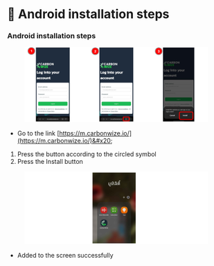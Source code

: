 # 📱 Android installation steps

### Android installation steps

<figure><img src="../.gitbook/assets/image (60).png" alt=""><figcaption></figcaption></figure>

* Go to the link [https://m.carbonwize.io/](https://m.carbonwize.io/)&#x20;

1. Press the button according to the circled symbol
2. Press the Install button

<figure><img src="../.gitbook/assets/image (61).png" alt=""><figcaption></figcaption></figure>

* Added to the screen successfully
